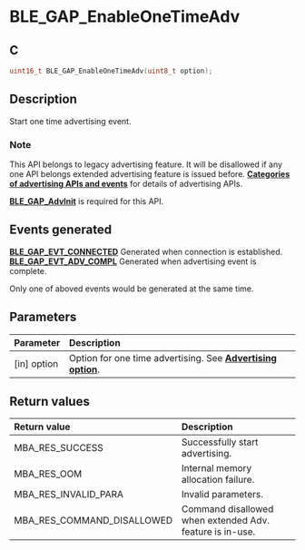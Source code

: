 # BLE_GAP_EnableOneTimeAdv

## C

```c
uint16_t BLE_GAP_EnableOneTimeAdv(uint8_t option);
```

## Description

Start one time advertising event.

### Note

This API belongs to legacy advertising feature. It will be disallowed if any one API belongs extended advertising feature is issued before. **[Categories of advertising APIs and events](GUID-6250C306-2D62-4631-A4F9-616BBCCC48AC.md)** for details of advertising APIs.

**[BLE_GAP_AdvInit](GUID-00582C15-26DA-41D8-8125-1FDD13BCF632.md)** is required for this API.


## Events generated

**[BLE_GAP_EVT_CONNECTED](GUID-ADCFB5AA-F06E-4ED9-9227-592A5CE40F39.md)** Generated when connection is established.
**[BLE_GAP_EVT_ADV_COMPL](GUID-ADCFB5AA-F06E-4ED9-9227-592A5CE40F39.md)** Generated when advertising event is complete.

Only one of aboved events would be generated at the same time.

## Parameters

|Parameter|Description|
|:---|:---|
|\[in\] option|Option for one time advertising. See **[Advertising option](GUID-4210AAC9-B1E4-444C-A6A3-03A6CC5D06B8.md)**.|

## Return values

|Return value|Description|
|:---|:---|
MBA_RES_SUCCESS|Successfully start advertising.|
MBA_RES_OOM|Internal memory allocation failure.|
MBA_RES_INVALID_PARA|Invalid parameters.|
MBA_RES_COMMAND_DISALLOWED|Command disallowed when extended Adv. feature is in-use.|
